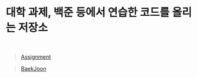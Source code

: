 # 대학 과제, 백준 등에서 연습한 코드를 올리는 저장소
>

<br>

> [Assignment](https://github.com/kjptts2241/practice-code/tree/main/Assignment)

> [BaekJoon](https://github.com/kjptts2241/practice-code/tree/main/BaekJoon)
